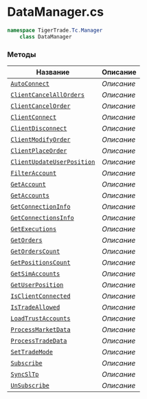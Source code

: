 
# DataManager.cs
```csharp
namespace TigerTrade.Tc.Manager  
    class DataManager
```

### Методы
| Название | Описание |
| --- | --- |
| [`AutoConnect`](./Методы/AutoConnect.md) | *Описание* |
| [`ClientCancelAllOrders`](./Методы/ClientCancelAllOrders.md) | *Описание* |
| [`ClientCancelOrder`](./Методы/ClientCancelOrder.md) | *Описание* |
| [`ClientConnect`](./Методы/ClientConnect.md) | *Описание* |
| [`ClientDisconnect`](./Методы/ClientDisconnect.md) | *Описание* |
| [`ClientModifyOrder`](./Методы/ClientModifyOrder.md) | *Описание* |
| [`ClientPlaceOrder`](./Методы/ClientPlaceOrder.md) | *Описание* |
| [`ClientUpdateUserPosition`](./Методы/ClientUpdateUserPosition.md) | *Описание* |
| [`FilterAccount`](./Методы/FilterAccount.md) | *Описание* |
| [`GetAccount`](./Методы/GetAccount.md) | *Описание* |
| [`GetAccounts`](./Методы/GetAccounts.md) | *Описание* |
| [`GetConnectionInfo`](./Методы/GetConnectionInfo.md) | *Описание* |
| [`GetConnectionsInfo`](./Методы/GetConnectionsInfo.md) | *Описание* |
| [`GetExecutions`](./Методы/GetExecutions.md) | *Описание* |
| [`GetOrders`](./Методы/GetOrders.md) | *Описание* |
| [`GetOrdersCount`](./Методы/GetOrdersCount.md) | *Описание* |
| [`GetPositionsCount`](./Методы/GetPositionsCount.md) | *Описание* |
| [`GetSimAccounts`](./Методы/GetSimAccounts.md) | *Описание* |
| [`GetUserPosition`](./Методы/GetUserPosition.md) | *Описание* |
| [`IsClientConnected`](./Методы/IsClientConnected.md) | *Описание* |
| [`IsTradeAllowed`](./Методы/IsTradeAllowed.md) | *Описание* |
| [`LoadTrustAccounts`](./Методы/LoadTrustAccounts.md) | *Описание* |
| [`ProcessMarketData`](./Методы/ProcessMarketData.md) | *Описание* |
| [`ProcessTradeData`](./Методы/ProcessTradeData.md) | *Описание* |
| [`SetTradeMode`](./Методы/SetTradeMode.md) | *Описание* |
| [`Subscribe`](./Методы/Subscribe.md) | *Описание* |
| [`SyncSlTp`](./Методы/SyncSlTp.md) | *Описание* |
| [`UnSubscribe`](./Методы/UnSubscribe.md) | *Описание* |
